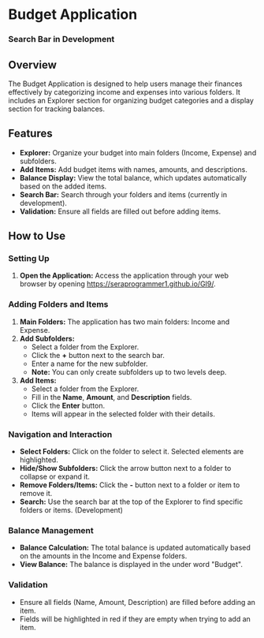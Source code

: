 # Budget Application

### **Search Bar in Development**

## Overview
The Budget Application is designed to help users manage their finances effectively by categorizing income and expenses into various folders. It includes an Explorer section for organizing budget categories and a display section for tracking balances.

## Features
- **Explorer:** Organize your budget into main folders (Income, Expense) and subfolders.
- **Add Items:** Add budget items with names, amounts, and descriptions.
- **Balance Display:** View the total balance, which updates automatically based on the added items.
- **Search Bar:** Search through your folders and items (currently in development).
- **Validation:** Ensure all fields are filled out before adding items.

## How to Use

### Setting Up
1. **Open the Application:** Access the application through your web browser by opening https://seraprogrammer1.github.io/GI9/.

### Adding Folders and Items
1. **Main Folders:** The application has two main folders: Income and Expense.
2. **Add Subfolders:**
   - Select a folder from the Explorer.
   - Click the **+** button next to the search bar.
   - Enter a name for the new subfolder.
   - **Note:** You can only create subfolders up to two levels deep.
3. **Add Items:**
   - Select a folder from the Explorer.
   - Fill in the **Name**, **Amount**, and **Description** fields.
   - Click the **Enter** button.
   - Items will appear in the selected folder with their details.

### Navigation and Interaction
- **Select Folders:** Click on the folder to select it. Selected elements are highlighted.
- **Hide/Show Subfolders:** Click the arrow button next to a folder to collapse or expand it.
- **Remove Folders/Items:** Click the **-** button next to a folder or item to remove it.
- **Search:** Use the search bar at the top of the Explorer to find specific folders or items. (Development)

### Balance Management
- **Balance Calculation:** The total balance is updated automatically based on the amounts in the Income and Expense folders.
- **View Balance:** The balance is displayed in the under word "Budget".

### Validation
- Ensure all fields (Name, Amount, Description) are filled before adding an item.
- Fields will be highlighted in red if they are empty when trying to add an item.